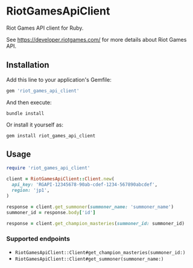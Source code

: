 # RiotGamesApiClient

Riot Games API client for Ruby.

See https://developer.riotgames.com/ for more details about Riot Games API.

## Installation

Add this line to your application's Gemfile:

```ruby
gem 'riot_games_api_client'
```

And then execute:

```
bundle install
```

Or install it yourself as:

```
gem install riot_games_api_client
```

## Usage

```ruby
require 'riot_games_api_client'

client = RiotGamesApiClient::Client.new(
  api_key: 'RGAPI-12345678-90ab-cdef-1234-567890abcdef',
  region: 'jp1',
)

response = client.get_summoner(summoner_name: 'summoner_name')
summoner_id = response.body['id']

response = client.get_champion_masteries(summoner_id: summoner_id)
```

### Supported endpoints

- `RiotGamesApiClient::Client#get_champion_masteries(summoner_id:)`
- `RiotGamesApiClient::Client#get_summoner(summoner_name:)`
